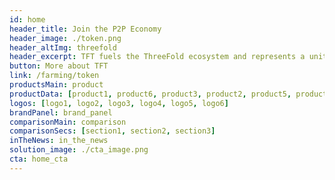 ```yaml
---
id: home
header_title: Join the P2P Economy
header_image: ./token.png
header_altImg: threefold
header_excerpt: TFT fuels the ThreeFold ecosystem and represents a unit of compute and storage capacity on the ThreeFold Grid. Get your TFT now to start your journey on the new Internet.
button: More about TFT
link: /farming/token
productsMain: product
productData: [product1, product6, product3, product2, product5, product4]
logos: [logo1, logo2, logo3, logo4, logo5, logo6]
brandPanel: brand_panel
comparisonMain: comparison
comparisonSecs: [section1, section2, section3]
inTheNews: in_the_news
solution_image: ./cta_image.png
cta: home_cta
---
```



<!-- header: home_header
solution_image: ./home_header.png -->